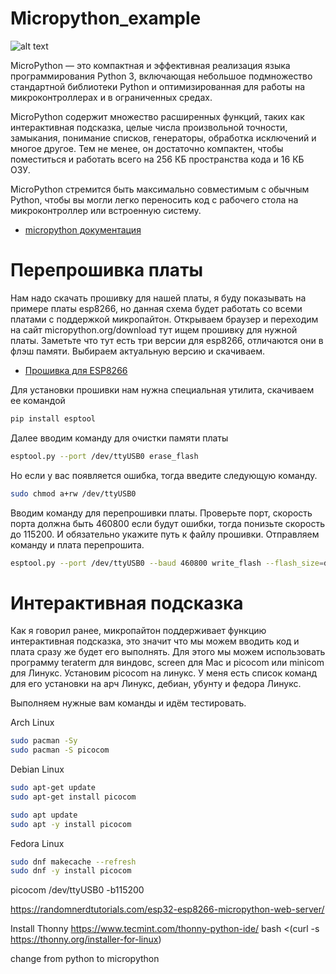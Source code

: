 # Micropython_example


![alt text](https://upload.wikimedia.org/wikipedia/commons/thumb/4/4e/Micropython-logo.svg/1200px-Micropython-logo.svg.png)

MicroPython — это компактная и эффективная реализация языка программирования Python 3, включающая небольшое подмножество стандартной библиотеки Python и оптимизированная для работы на микроконтроллерах и в ограниченных средах.

MicroPython содержит множество расширенных функций, таких как интерактивная подсказка, целые числа произвольной точности, замыкания, понимание списков, генераторы, обработка исключений и многое другое. Тем не менее, он достаточно компактен, чтобы поместиться и работать всего на 256 КБ пространства кода и 16 КБ ОЗУ.

MicroPython стремится быть максимально совместимым с обычным Python, чтобы вы могли легко переносить код с рабочего стола на микроконтроллер или встроенную систему.

* [micropython документация](http://docs.micropython.org/en/latest/library/index.html)

# Перепрошивка платы

Нам надо скачать прошивку для нашей платы, я буду показывать на примере платы esp8266, но данная схема будет работать со всеми платами с поддержкой микропайтон. Открываем браузер и переходим на сайт micropython.org/download тут ищем прошивку для нужной платы. Заметьте что тут есть три версии для esp8266, отличаются они в флэш памяти. Выбираем актуальную версию и скачиваем.

* [Прошивка для ESP8266](https://micropython.org/download/esp8266-1m/)

Для установки прошивки нам нужна специальная утилита, скачиваем ее командой 
```sh
pip install esptool 
```

Далее вводим команду для очистки памяти платы
```sh
esptool.py --port /dev/ttyUSB0 erase_flash
```

Но если у вас появляется ошибка, тогда введите следующую команду.
```sh
sudo chmod a+rw /dev/ttyUSB0
```

Вводим команду для перепрошивки платы. Проверьте порт, скорость порта должна быть 460800 если будут ошибки, тогда понизьте скорость до 115200. И обязательно укажите путь к файлу прошивки. Отправляем команду и плата перепрошита.
```sh
esptool.py --port /dev/ttyUSB0 --baud 460800 write_flash --flash_size=detect 0 /home/stanislav/Загрузки/esp8266-1m-20220618-v1.19.1.bin
```

# Интерактивная подсказка

Как я говорил ранее, микропайтон поддерживает функцию интерактивная подсказка, это значит что мы можем вводить код и плата сразу же будет его выполнять. Для этого мы можем использовать программу teraterm для виндовс, screen для Mac и picocom или minicom для Линукс. Установим picocom на линукс. У меня есть список команд для его установки на арч Линукс, дебиан, убунту и федора Линукс.

Выполняем нужные вам команды и идём тестировать.

Arch Linux
```sh
sudo pacman -Sy
sudo pacman -S picocom
```

Debian Linux
```sh
sudo apt-get update
sudo apt-get install picocom
```

```sh
sudo apt update
sudo apt -y install picocom
```

Fedora Linux
```sh
sudo dnf makecache --refresh
sudo dnf -y install picocom
```

picocom /dev/ttyUSB0 -b115200

https://randomnerdtutorials.com/esp32-esp8266-micropython-web-server/

Install Thonny
https://www.tecmint.com/thonny-python-ide/
bash <(curl -s https://thonny.org/installer-for-linux)

change from python to micropython
